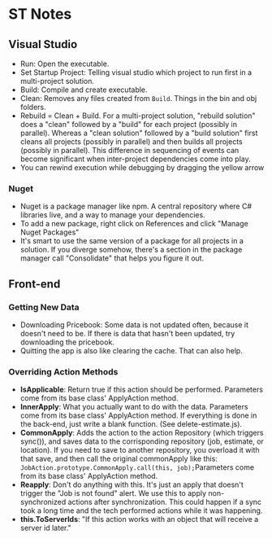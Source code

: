 # ST Notes

## Visual Studio

* Run: Open the executable.
* Set Startup Project: Telling visual studio which project to run first in a multi-project solution.
* Build: Compile and create executable.
* Clean: Removes any files created from `Build`. Things in the bin and obj folders.
* Rebuild = Clean + Build. For a multi-project solution, "rebuild solution" does a "clean" followed by a "build" for each project \(possibly in parallel\). Whereas a "clean solution" followed by a "build solution" first cleans all projects \(possibly in parallel\) and then builds all projects \(possibly in parallel\). This difference in sequencing of events can become significant when inter-project dependencies come into play.
* You can rewind execution while debugging by dragging the yellow arrow

### Nuget

* Nuget is a package manager like npm. A central repository where C\# libraries live, and a way to manage your dependencies. 
* To add a new package, right click on References and click "Manage Nuget Packages"
* It's smart to use the same version of a package for all projects in a solution. If you diverge somehow, there's a section in the package manager call "Consolidate" that helps you figure it out.

## Front-end

### Getting New Data

* Downloading Pricebook: Some data is not updated often, because it doesn't need to be. If there is data that hasn't been updated, try downloading the pricebook.
* Quitting the app is also like clearing the cache. That can also help.

### Overriding Action Methods

* **IsApplicable**: Return true if this action should be performed. Parameters come from its base class' ApplyAction method.
* **InnerApply**: What you actually want to do with the data. Parameters come from its base class' ApplyAction method. If everything is done in the back-end, just write a blank function. \(See delete-estimate.js\).
* **CommonApply**: Adds the action to the action Repository \(which triggers sync\(\)\), and saves data to the corrisponding repository \(job, estimate, or location\). If you need to save to another repository, you overload it with that save, and then call the original commonApply like this: `JobAction.prototype.CommonApply.call(this, job);`Parameters come from its base class' ApplyAction method.
* **Reapply**: Don't do anything with this. It's just an apply that doesn't trigger the "Job is not found" alert. We use this to apply non-synchronized actions after synchronization. This could happen if a sync took a long time and the tech performed actions while it was happening.
* **this.ToServerIds**: "If this action works with an object that will receive a server id later."



